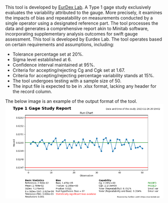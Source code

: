 This tool is developed by <a href="https://eurdexlab.se/">EurDex Lab</a>.
A Type 1 gage study exclusively evaluates the variability attributed to the gauge. More precisely, it examines the impacts of bias and repeatability on measurements conducted by a single operator using a designated reference part. The tool processes the data and generates a comprehensive report akin to Minitab software, incorporating supplementary analysis outcomes for swift gauge assessment. This tool is developed by Eurdex Lab.
The tool operates based on certain requirements and assumptions, including:

 - Tolerance percentage set at 20%.
 - Sigma level established at 6.
 - Confidence interval maintained at 95%.
 - Criteria for accepting/rejecting Cg and Cgk set at 1.67.
 - Criteria for accepting/rejecting percentage variability stands at 15%.
 - The tool undergoes testing with a sample size of 50.
 - The input file is expected to be in .xlsx format, lacking any header for the record column.

The below image is an example of the output format of the tool.
<img src="https://github.com/amirmsn/msa_type_1_study/blob/main/github_example_01.png">
